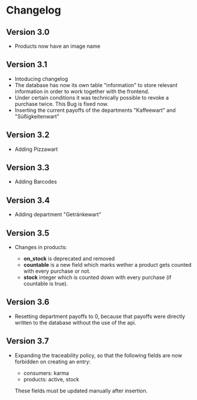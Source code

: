 # Changelog

## Version 3.0

- Products now have an image name

## Version 3.1

- Intoducing changelog
- The database has now its own table "information" to store relevant
  information in order to work together with the frontend.
- Under certain conditions it was technically possible to revoke a purchase
  twice. This Bug is fixed now.
- Inserting the current payoffs of the departments "Kaffeewart" and
  "Süßigkeitenwart"

## Version 3.2

- Adding Pizzawart

## Version 3.3

- Adding Barcodes

## Version 3.4

- Adding department "Getränkewart"

## Version 3.5

- Changes in products:

  - **on_stock** is deprecated and removed
  - **countable** is a new field which marks wether a product gets counted
    with every purchase or not.
  - **stock** integer which is counted down with every purchase
    (if countable is true).

## Version 3.6

- Resetting department payoffs to 0, because that payoffs were directly
  written to the database without the use of the api.

## Version 3.7

- Expanding the traceability policy, so that the following fields are now
  forbidden on creating an entry:

  - consumers: karma
  - products: active, stock

  These fields must be updated manually after insertion.
